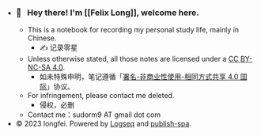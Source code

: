 - ### 👋   Hey there! I'm [[Felix Long]], welcome here.
	- This is a notebook for recording my personal study life, mainly in Chinese.
		- ✍️ 记录零星
	- Unless otherwise stated, all those notes are licensed under a [CC BY-NC-SA 4.0](https://creativecommons.org/licenses/by-nc-sa/4.0/).
		- 如未特殊申明，笔记遵循「[署名-非商业性使用-相同方式共享 4.0 国际](https://creativecommons.org/licenses/by-nc-sa/4.0/deed.zh)」协议。
	- For infringement, please contact me deleted.
		- 侵权，必删
	- Contact me：sudorm9 AT gmail dot com
- © 2023 longfei. Powered by [Logseq](https://logseq.com/) and [publish-spa](https://github.com/logseq/publish-spa).